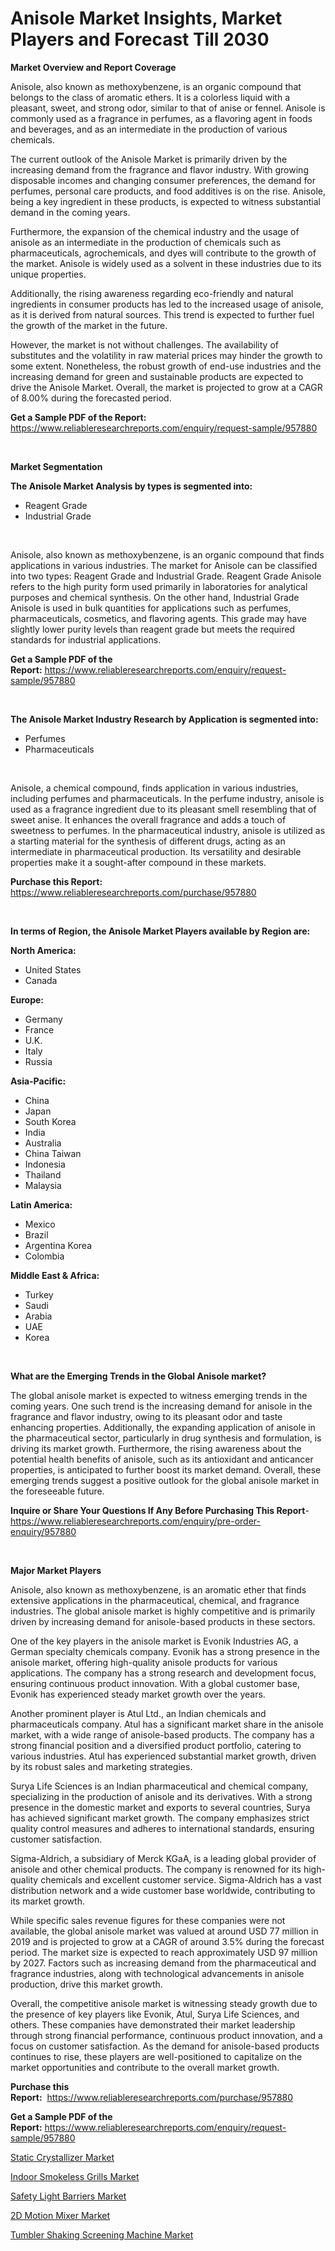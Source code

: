 <p><h1>Anisole Market Insights, Market Players and Forecast Till 2030</h1></p><p><strong>Market Overview and Report Coverage</strong></p>
<p><p>Anisole, also known as methoxybenzene, is an organic compound that belongs to the class of aromatic ethers. It is a colorless liquid with a pleasant, sweet, and strong odor, similar to that of anise or fennel. Anisole is commonly used as a fragrance in perfumes, as a flavoring agent in foods and beverages, and as an intermediate in the production of various chemicals.</p><p>The current outlook of the Anisole Market is primarily driven by the increasing demand from the fragrance and flavor industry. With growing disposable incomes and changing consumer preferences, the demand for perfumes, personal care products, and food additives is on the rise. Anisole, being a key ingredient in these products, is expected to witness substantial demand in the coming years.</p><p>Furthermore, the expansion of the chemical industry and the usage of anisole as an intermediate in the production of chemicals such as pharmaceuticals, agrochemicals, and dyes will contribute to the growth of the market. Anisole is widely used as a solvent in these industries due to its unique properties.</p><p>Additionally, the rising awareness regarding eco-friendly and natural ingredients in consumer products has led to the increased usage of anisole, as it is derived from natural sources. This trend is expected to further fuel the growth of the market in the future.</p><p>However, the market is not without challenges. The availability of substitutes and the volatility in raw material prices may hinder the growth to some extent. Nonetheless, the robust growth of end-use industries and the increasing demand for green and sustainable products are expected to drive the Anisole Market. Overall, the market is projected to grow at a CAGR of 8.00% during the forecasted period.</p></p>
<p><strong>Get a Sample PDF of the Report:</strong> <a href="https://www.reliableresearchreports.com/enquiry/request-sample/957880">https://www.reliableresearchreports.com/enquiry/request-sample/957880</a></p>
<p>&nbsp;</p>
<p><strong>Market Segmentation</strong></p>
<p><strong>The Anisole Market Analysis by types is segmented into:</strong></p>
<p><ul><li>Reagent Grade</li><li>Industrial Grade</li></ul></p>
<p>&nbsp;</p>
<p><p>Anisole, also known as methoxybenzene, is an organic compound that finds applications in various industries. The market for Anisole can be classified into two types: Reagent Grade and Industrial Grade. Reagent Grade Anisole refers to the high purity form used primarily in laboratories for analytical purposes and chemical synthesis. On the other hand, Industrial Grade Anisole is used in bulk quantities for applications such as perfumes, pharmaceuticals, cosmetics, and flavoring agents. This grade may have slightly lower purity levels than reagent grade but meets the required standards for industrial applications.</p></p>
<p><strong>Get a Sample PDF of the Report:</strong>&nbsp;<a href="https://www.reliableresearchreports.com/enquiry/request-sample/957880">https://www.reliableresearchreports.com/enquiry/request-sample/957880</a></p>
<p>&nbsp;</p>
<p><strong>The Anisole Market Industry Research by Application is segmented into:</strong></p>
<p><ul><li>Perfumes</li><li>Pharmaceuticals</li></ul></p>
<p>&nbsp;</p>
<p><p>Anisole, a chemical compound, finds application in various industries, including perfumes and pharmaceuticals. In the perfume industry, anisole is used as a fragrance ingredient due to its pleasant smell resembling that of sweet anise. It enhances the overall fragrance and adds a touch of sweetness to perfumes. In the pharmaceutical industry, anisole is utilized as a starting material for the synthesis of different drugs, acting as an intermediate in pharmaceutical production. Its versatility and desirable properties make it a sought-after compound in these markets.</p></p>
<p><strong>Purchase this Report:</strong>&nbsp; <a href="https://www.reliableresearchreports.com/purchase/957880">https://www.reliableresearchreports.com/purchase/957880</a></p>
<p>&nbsp;</p>
<p><strong>In terms of Region, the Anisole Market Players available by Region are:</strong></p>
<p>
    <p> <strong> North America: </strong>
        <ul>
            <li>United States</li>
            <li>Canada</li>
        </ul>
        </p> 
    <p> <strong> Europe: </strong>
        <ul>
            <li>Germany</li>
            <li>France</li>
            <li>U.K.</li>
            <li>Italy</li>
            <li>Russia</li>
        </ul>
        </p> 
    <p> <strong> Asia-Pacific: </strong>
        <ul>
            <li>China</li>
            <li>Japan</li>
            <li>South Korea</li>
            <li>India</li>
            <li>Australia</li>
            <li>China Taiwan</li>
            <li>Indonesia</li>
            <li>Thailand</li>
            <li>Malaysia</li>
        </ul>
        </p> 
    <p> <strong> Latin America: </strong>
        <ul>
            <li>Mexico</li>
            <li>Brazil</li>
            <li>Argentina Korea</li>
            <li>Colombia</li>
        </ul>
        </p> 
    <p> <strong> Middle East & Africa: </strong>
        <ul>
            <li>Turkey</li>
            <li>Saudi</li>
            <li>Arabia</li>
            <li>UAE</li>
            <li>Korea</li>
        </ul>
    </p>
    </p>
<p>&nbsp;</p>
<p><strong>What are the Emerging Trends in the Global Anisole market?</strong></p>
<p><p>The global anisole market is expected to witness emerging trends in the coming years. One such trend is the increasing demand for anisole in the fragrance and flavor industry, owing to its pleasant odor and taste enhancing properties. Additionally, the expanding application of anisole in the pharmaceutical sector, particularly in drug synthesis and formulation, is driving its market growth. Furthermore, the rising awareness about the potential health benefits of anisole, such as its antioxidant and anticancer properties, is anticipated to further boost its market demand. Overall, these emerging trends suggest a positive outlook for the global anisole market in the foreseeable future.</p></p>
<p><strong>Inquire or Share Your Questions If Any Before Purchasing This Report</strong>- <a href="https://www.reliableresearchreports.com/enquiry/pre-order-enquiry/957880">https://www.reliableresearchreports.com/enquiry/pre-order-enquiry/957880</a></p>
<p>&nbsp;</p>
<p><strong>Major Market Players</strong></p>
<p><p>Anisole, also known as methoxybenzene, is an aromatic ether that finds extensive applications in the pharmaceutical, chemical, and fragrance industries. The global anisole market is highly competitive and is primarily driven by increasing demand for anisole-based products in these sectors.</p><p>One of the key players in the anisole market is Evonik Industries AG, a German specialty chemicals company. Evonik has a strong presence in the anisole market, offering high-quality anisole products for various applications. The company has a strong research and development focus, ensuring continuous product innovation. With a global customer base, Evonik has experienced steady market growth over the years.</p><p>Another prominent player is Atul Ltd., an Indian chemicals and pharmaceuticals company. Atul has a significant market share in the anisole market, with a wide range of anisole-based products. The company has a strong financial position and a diversified product portfolio, catering to various industries. Atul has experienced substantial market growth, driven by its robust sales and marketing strategies.</p><p>Surya Life Sciences is an Indian pharmaceutical and chemical company, specializing in the production of anisole and its derivatives. With a strong presence in the domestic market and exports to several countries, Surya has achieved significant market growth. The company emphasizes strict quality control measures and adheres to international standards, ensuring customer satisfaction.</p><p>Sigma-Aldrich, a subsidiary of Merck KGaA, is a leading global provider of anisole and other chemical products. The company is renowned for its high-quality chemicals and excellent customer service. Sigma-Aldrich has a vast distribution network and a wide customer base worldwide, contributing to its market growth.</p><p>While specific sales revenue figures for these companies were not available, the global anisole market was valued at around USD 77 million in 2019 and is projected to grow at a CAGR of around 3.5% during the forecast period. The market size is expected to reach approximately USD 97 million by 2027. Factors such as increasing demand from the pharmaceutical and fragrance industries, along with technological advancements in anisole production, drive this market growth.</p><p>Overall, the competitive anisole market is witnessing steady growth due to the presence of key players like Evonik, Atul, Surya Life Sciences, and others. These companies have demonstrated their market leadership through strong financial performance, continuous product innovation, and a focus on customer satisfaction. As the demand for anisole-based products continues to rise, these players are well-positioned to capitalize on the market opportunities and contribute to the overall market growth.</p></p>
<p><strong>Purchase this Report:</strong>&nbsp;&nbsp;<a href="https://www.reliableresearchreports.com/purchase/957880">https://www.reliableresearchreports.com/purchase/957880</a></p>
<p></p>
<p><strong>Get a Sample PDF of the Report:</strong>&nbsp;<a href="https://www.reliableresearchreports.com/enquiry/request-sample/957880">https://www.reliableresearchreports.com/enquiry/request-sample/957880</a></p>
<p><p><a href="https://www.linkedin.com/pulse/decoding-static-crystallizer-market-deep-dive-latest-trends-py5tf/">Static Crystallizer Market</a></p><p><a href="https://medium.com/@cite.teach.super/decoding-indoor-smokeless-grills-market-metrics-market-share-trends-and-growth-patterns-a473dd1b9bb2">Indoor Smokeless Grills Market</a></p><p><a href="https://medium.com/@bulk.cream.roll/safety-light-barriers-market-insights-into-market-cagr-market-trends-and-growth-strategies-5091b48f134a">Safety Light Barriers Market</a></p><p><a href="https://www.linkedin.com/pulse/2d-motion-mixer-market-size-share-amp-trends-analysis-report-yvycf/">2D Motion Mixer Market</a></p><p><a href="https://www.linkedin.com/pulse/tumbler-shaking-screening-machine-market-research-report-in3qf/">Tumbler Shaking Screening Machine Market</a></p></p>